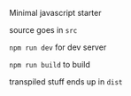 Minimal javascript starter

source goes in `src`

`npm run dev` for dev server 

`npm run build` to build

transpiled stuff ends up in `dist`
